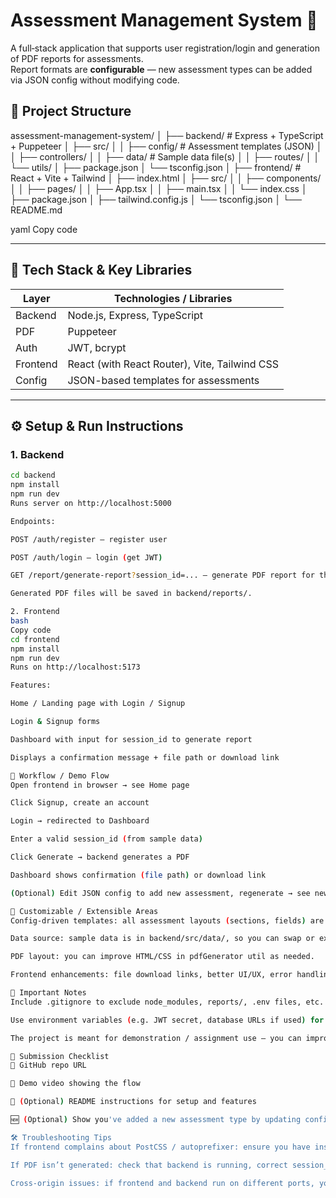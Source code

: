 # Assessment Management System 🚀

A full‑stack application that supports user registration/login and generation of PDF reports for assessments.  
Report formats are **configurable** — new assessment types can be added via JSON config without modifying code.

## 📂 Project Structure

assessment-management-system/
│
├── backend/ # Express + TypeScript + Puppeteer
│ ├── src/
│ │ ├── config/ # Assessment templates (JSON)
│ │ ├── controllers/
│ │ ├── data/ # Sample data file(s)
│ │ ├── routes/
│ │ └── utils/
│ ├── package.json
│ └── tsconfig.json
│
├── frontend/ # React + Vite + Tailwind
│ ├── index.html
│ ├── src/
│ │ ├── components/
│ │ ├── pages/
│ │ ├── App.tsx
│ │ ├── main.tsx
│ │ └── index.css
│ ├── package.json
│ ├── tailwind.config.js
│ └── tsconfig.json
│
└── README.md

yaml
Copy code

---

## 🧰 Tech Stack & Key Libraries

| Layer        | Technologies / Libraries |
|--------------|----------------------------|
| Backend      | Node.js, Express, TypeScript |
| PDF           | Puppeteer |
| Auth         | JWT, bcrypt |
| Frontend     | React (with React Router), Vite, Tailwind CSS |
| Config       | JSON-based templates for assessments |

---

## ⚙️ Setup & Run Instructions

### 1. Backend

```bash
cd backend
npm install
npm run dev
Runs server on http://localhost:5000

Endpoints:

POST /auth/register — register user

POST /auth/login — login (get JWT)

GET /report/generate-report?session_id=... — generate PDF report for that session

Generated PDF files will be saved in backend/reports/.

2. Frontend
bash
Copy code
cd frontend
npm install
npm run dev
Runs on http://localhost:5173

Features:

Home / Landing page with Login / Signup

Login & Signup forms

Dashboard with input for session_id to generate report

Displays a confirmation message + file path or download link

🔄 Workflow / Demo Flow
Open frontend in browser → see Home page

Click Signup, create an account

Login → redirected to Dashboard

Enter a valid session_id (from sample data)

Click Generate → backend generates a PDF

Dashboard shows confirmation (file path) or download link

(Optional) Edit JSON config to add new assessment, regenerate → see new format

🧩 Customizable / Extensible Areas
Config-driven templates: all assessment layouts (sections, fields) are defined in JSON (backend/src/config/assessments.json).

Data source: sample data is in backend/src/data/, so you can swap or expand datasets.

PDF layout: you can improve HTML/CSS in pdfGenerator util as needed.

Frontend enhancements: file download links, better UI/UX, error handling, form validation etc.

📁 Important Notes
Include .gitignore to exclude node_modules, reports/, .env files, etc.

Use environment variables (e.g. JWT secret, database URLs if used) for production security.

The project is meant for demonstration / assignment use — you can improve error handling, security (input sanitization, strong tokens, rate limiting) etc.

🎥 Submission Checklist
🧾 GitHub repo URL

📼 Demo video showing the flow

📝 (Optional) README instructions for setup and features

🆕 (Optional) Show you've added a new assessment type by updating config and regenerating PDF

🛠 Troubleshooting Tips
If frontend complains about PostCSS / autoprefixer: ensure you have installed autoprefixer and a valid postcss.config.js

If PDF isn’t generated: check that backend is running, correct session_id, permissions on reports/ folder

Cross-origin issues: if frontend and backend run on different ports, you may need to enable CORS in Express


